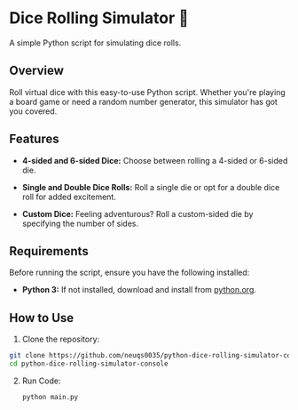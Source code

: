 # Dice Rolling Simulator 🎲

A simple Python script for simulating dice rolls.

## Overview

Roll virtual dice with this easy-to-use Python script. Whether you're playing a board game or need a random number generator, this simulator has got you covered.

## Features

- **4-sided and 6-sided Dice:** Choose between rolling a 4-sided or 6-sided die.
  
- **Single and Double Dice Rolls:** Roll a single die or opt for a double dice roll for added excitement.

- **Custom Dice:** Feeling adventurous? Roll a custom-sided die by specifying the number of sides.

## Requirements

Before running the script, ensure you have the following installed:

- **Python 3:** If not installed, download and install from [python.org](https://www.python.org/downloads/).

## How to Use

1. Clone the repository:
  ```bash
  git clone https://github.com/neuqs0035/python-dice-rolling-simulator-console.git
  cd python-dice-rolling-simulator-console
  ```

2. Run Code:
   ```bash
   python main.py
   ```
